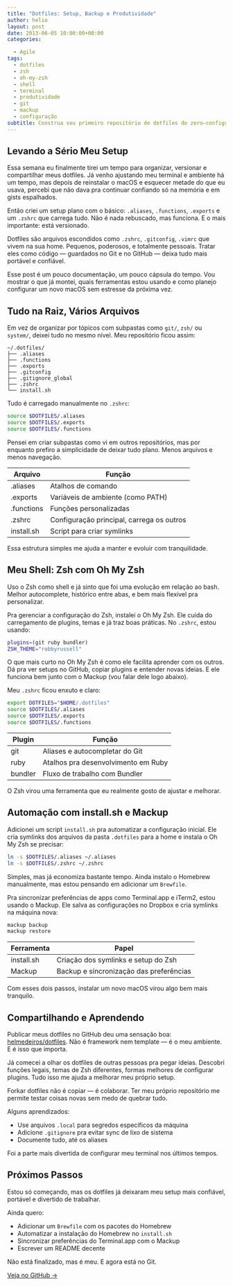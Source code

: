 ```yaml
---
title: "Dotfiles: Setup, Backup e Produtividade"
author: helio
layout: post
date: 2013-06-05 10:00:00+00:00
categories:

  - Agile
tags:
  - dotfiles
  - zsh
  - oh-my-zsh
  - shell
  - terminal
  - produtividade
  - git
  - mackup
  - configuração
subtitle: Construa seu primeiro repositório de dotfiles do zero—configurando controle de versão, criando configurações modulares e estabelecendo workflows de instalação que tornam o setup de ambiente repetível e compartilhável
---
```


## Levando a Sério Meu Setup

Essa semana eu finalmente tirei um tempo para organizar, versionar e compartilhar meus dotfiles. Já venho ajustando meu terminal e ambiente há um tempo, mas depois de reinstalar o macOS e esquecer metade do que eu usava, percebi que não dava pra continuar confiando só na memória e em gists espalhados.

Então criei um setup plano com o básico: `.aliases`, `.functions`, `.exports` e um `.zshrc` que carrega tudo. Não é nada rebuscado, mas funciona. E o mais importante: está versionado.

Dotfiles são arquivos escondidos como `.zshrc`, `.gitconfig`, `.vimrc` que vivem na sua home. Pequenos, poderosos, e totalmente pessoais. Tratar eles como código — guardados no Git e no GitHub — deixa tudo mais portável e confiável.

Esse post é um pouco documentação, um pouco cápsula do tempo. Vou mostrar o que já montei, quais ferramentas estou usando e como planejo configurar um novo macOS sem estresse da próxima vez.

## Tudo na Raiz, Vários Arquivos

Em vez de organizar por tópicos com subpastas como `git/`, `zsh/` ou `system/`, deixei tudo no mesmo nível. Meu repositório ficou assim:

```
~/.dotfiles/
├── .aliases
├── .functions
├── .exports
├── .gitconfig
├── .gitignore_global
├── .zshrc
└── install.sh
```

Tudo é carregado manualmente no `.zshrc`:

```zsh
source $DOTFILES/.aliases
source $DOTFILES/.exports
source $DOTFILES/.functions
```

Pensei em criar subpastas como vi em outros repositórios, mas por enquanto prefiro a simplicidade de deixar tudo plano. Menos arquivos e menos navegação.

| Arquivo    | Função                                    |
| ---------- | ----------------------------------------- |
| .aliases   | Atalhos de comando                        |
| .exports   | Variáveis de ambiente (como PATH)         |
| .functions | Funções personalizadas                    |
| .zshrc     | Configuração principal, carrega os outros |
| install.sh | Script para criar symlinks                |

Essa estrutura simples me ajuda a manter e evoluir com tranquilidade.

## Meu Shell: Zsh com Oh My Zsh

Uso o Zsh como shell e já sinto que foi uma evolução em relação ao bash. Melhor autocomplete, histórico entre abas, e bem mais flexível pra personalizar.

Pra gerenciar a configuração do Zsh, instalei o Oh My Zsh. Ele cuida do carregamento de plugins, temas e já traz boas práticas. No `.zshrc`, estou usando:

```zsh
plugins=(git ruby bundler)
ZSH_THEME="robbyrussell"
```

O que mais curto no Oh My Zsh é como ele facilita aprender com os outros. Dá pra ver setups no GitHub, copiar plugins e entender novas ideias. E ele funciona bem junto com o Mackup (vou falar dele logo abaixo).

Meu `.zshrc` ficou enxuto e claro:

```zsh
export DOTFILES="$HOME/.dotfiles"
source $DOTFILES/.aliases
source $DOTFILES/.exports
source $DOTFILES/.functions
```

| Plugin  | Função                              |
| ------- | ----------------------------------- |
| git     | Aliases e autocompletar do Git      |
| ruby    | Atalhos pra desenvolvimento em Ruby |
| bundler | Fluxo de trabalho com Bundler       |

O Zsh virou uma ferramenta que eu realmente gosto de ajustar e melhorar.

## Automação com install.sh e Mackup

Adicionei um script `install.sh` pra automatizar a configuração inicial. Ele cria symlinks dos arquivos da pasta `.dotfiles` para a home e instala o Oh My Zsh se precisar:

```bash
ln -s $DOTFILES/.aliases ~/.aliases
ln -s $DOTFILES/.zshrc ~/.zshrc
```

Simples, mas já economiza bastante tempo. Ainda instalo o Homebrew manualmente, mas estou pensando em adicionar um `Brewfile`.

Pra sincronizar preferências de apps como Terminal.app e iTerm2, estou usando o Mackup. Ele salva as configurações no Dropbox e cria symlinks na máquina nova:

```bash
mackup backup
mackup restore
```

| Ferramenta | Papel                                   |
| ---------- | --------------------------------------- |
| install.sh | Criação dos symlinks e setup do Zsh     |
| Mackup     | Backup e sincronização das preferências |

Com esses dois passos, instalar um novo macOS virou algo bem mais tranquilo.

## Compartilhando e Aprendendo

Publicar meus dotfiles no GitHub deu uma sensação boa: [helmedeiros/dotfiles](https://github.com/helmedeiros/dotfiles). Não é framework nem template — é o meu ambiente. E é isso que importa.

Já comecei a olhar os dotfiles de outras pessoas pra pegar ideias. Descobri funções legais, temas de Zsh diferentes, formas melhores de configurar plugins. Tudo isso me ajuda a melhorar meu próprio setup.

Forkar dotfiles não é copiar — é colaborar. Ter meu próprio repositório me permite testar coisas novas sem medo de quebrar tudo.

Alguns aprendizados:

- Use arquivos `.local` para segredos específicos da máquina
- Adicione `.gitignore` pra evitar sync de lixo de sistema
- Documente tudo, até os aliases

Foi a parte mais divertida de configurar meu terminal nos últimos tempos.

## Próximos Passos

Estou só começando, mas os dotfiles já deixaram meu setup mais confiável, portável e divertido de trabalhar.

Ainda quero:

- Adicionar um `Brewfile` com os pacotes do Homebrew
- Automatizar a instalação do Homebrew no `install.sh`
- Sincronizar preferências do Terminal.app com o Mackup
- Escrever um README decente

Não está finalizado, mas é meu. E agora está no Git.

[Veja no GitHub →](https://github.com/helmedeiros/dotfiles)
